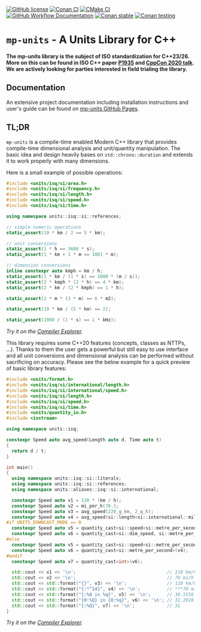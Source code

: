[![GitHub license](https://img.shields.io/github/license/mpusz/units?cacheSeconds=3600&color=informational&label=License)](./LICENSE.md)
[![Conan CI](https://img.shields.io/github/workflow/status/mpusz/units/Conan%20CI/master?label=Conan%20CI)](https://github.com/mpusz/units/actions?query=workflow%3A%22Conan%20CI%22+branch%3Amaster)
[![CMake CI](https://img.shields.io/github/workflow/status/mpusz/units/CMake%20Test%20Package%20CI/master?label=CMake%20CI)](https://github.com/mpusz/units/actions?query=workflow%3A%22CMake+Test+Package+CI%22+branch%3Amaster)
[![GitHub Workflow Documentation](https://img.shields.io/github/workflow/status/mpusz/units/Documentation/master?label=Documentation%20CI)](https://github.com/mpusz/units/actions?query=workflow%3ADocumentation+branch%3Amaster)
[![Conan stable](https://img.shields.io/badge/ConanCenter-0.7.0%3Astable-blue)](https://conan.io/center/mp-units)
[![Conan testing](https://img.shields.io/badge/mpusz.jfrog.io-0.8.0%3Atesting-blue)](https://mpusz.jfrog.io/ui/packages/conan:%2F%2Fmp-units/0.8.0)

# `mp-units` - A Units Library for C++

**The mp-units library is the subject of ISO standardization for C++23/26. More on this can
be found in ISO C++ paper [P1935](https://wg21.link/p1935) and
[CppCon 2020 talk](https://www.youtube.com/watch?v=7dExYGSOJzo). We are actively looking for
parties interested in field trialing the library.**


## Documentation

An extensive project documentation including installation instructions and user's
guide can be found on [mp-units GitHub Pages](https://mpusz.github.io/units).


## TL;DR

`mp-units` is a compile-time enabled Modern C++ library that provides compile-time dimensional
analysis and unit/quantity manipulation. The basic idea and design heavily bases on
`std::chrono::duration` and extends it to work properly with many dimensions.

Here is a small example of possible operations:

```cpp
#include <units/isq/si/area.h>
#include <units/isq/si/frequency.h>
#include <units/isq/si/length.h>
#include <units/isq/si/speed.h>
#include <units/isq/si/time.h>

using namespace units::isq::si::references;

// simple numeric operations
static_assert(10 * km / 2 == 5 * km);

// unit conversions
static_assert(1 * h == 3600 * s);
static_assert(1 * km + 1 * m == 1001 * m);

// dimension conversions
inline constexpr auto kmph = km / h;
static_assert(1 * km / (1 * s) == 1000 * (m / s));
static_assert(2 * kmph * (2 * h) == 4 * km);
static_assert(2 * km / (2 * kmph) == 1 * h);

static_assert(2 * m * (3 * m) == 6 * m2);

static_assert(10 * km / (5 * km) == 2);

static_assert(1000 / (1 * s) == 1 * kHz);
```

_Try it on the [Compiler Explorer](https://godbolt.org/z/5dvY8Woh1)._

This library requires some C++20 features (concepts, classes as NTTPs, ...). Thanks to
them the user gets a powerful but still easy to use interface and all unit conversions
and dimensional analysis can be performed without sacrificing on accuracy. Please see
the below example for a quick preview of basic library features:

```cpp
#include <units/format.h>
#include <units/isq/si/international/length.h>
#include <units/isq/si/international/speed.h>
#include <units/isq/si/length.h>
#include <units/isq/si/speed.h>
#include <units/isq/si/time.h>
#include <units/quantity_io.h>
#include <iostream>

using namespace units::isq;

constexpr Speed auto avg_speed(Length auto d, Time auto t)
{
  return d / t;
}

int main()
{
  using namespace units::isq::si::literals;
  using namespace units::isq::si::references;
  using namespace units::aliases::isq::si::international;

  constexpr Speed auto v1 = 110 * (km / h);
  constexpr Speed auto v2 = mi_per_h(70.);
  constexpr Speed auto v3 = avg_speed(220_q_km, 2_q_h);
  constexpr Speed auto v4 = avg_speed(si::length<si::international::mile>(140), si::time<si::hour>(2));
#if UNITS_DOWNCAST_MODE == 0
  constexpr Speed auto v5 = quantity_cast<si::speed<si::metre_per_second>>(v3);
  constexpr Speed auto v6 = quantity_cast<si::dim_speed, si::metre_per_second>(v4);
#else
  constexpr Speed auto v5 = quantity_cast<si::speed<si::metre_per_second>>(v3);
  constexpr Speed auto v6 = quantity_cast<si::metre_per_second>(v4);
#endif
  constexpr Speed auto v7 = quantity_cast<int>(v6);

  std::cout << v1 << '\n';                                  // 110 km/h
  std::cout << v2 << '\n';                                  // 70 mi/h
  std::cout << std::format("{}", v3) << '\n';               // 110 km/h
  std::cout << std::format("{:*^14}", v4) << '\n';          // ***70 mi/h****
  std::cout << std::format("{:%Q in %q}", v5) << '\n';      // 30.5556 in m/s
  std::cout << std::format("{0:%Q} in {0:%q}", v6) << '\n'; // 31.2928 in m/s
  std::cout << std::format("{:%Q}", v7) << '\n';            // 31
}
```

_Try it on the [Compiler Explorer](https://godbolt.org/z/9fnzfbhb6)._
